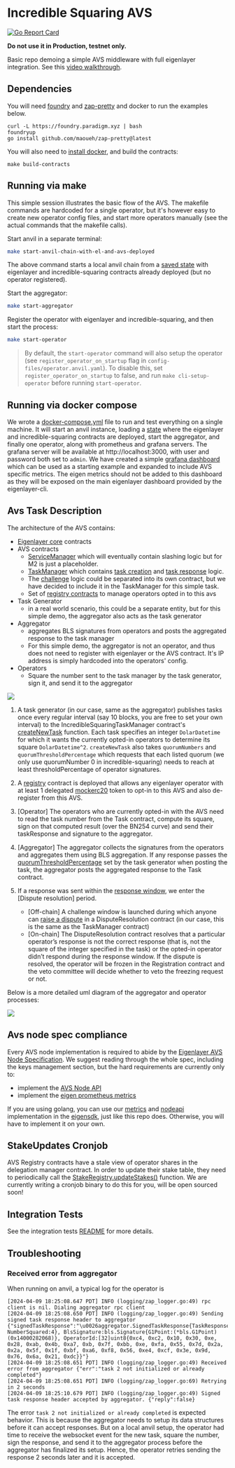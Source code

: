 # Incredible Squaring AVS

[![Go Report Card](https://goreportcard.com/badge/github.com/Sensei-Node/dolar-blue-avs)](https://goreportcard.com/report/github.com/Sensei-Node/dolar-blue-avs)

<b> Do not use it in Production, testnet only. </b>

Basic repo demoing a simple AVS middleware with full eigenlayer integration. See this [video walkthrough](https://www.loom.com/share/50314b3ec0f34e2ba386d45724602d76?sid=9d68d8cb-d2d5-4123-bd06-776de2076de0).

## Dependencies

You will need [foundry](https://book.getfoundry.sh/getting-started/installation) and [zap-pretty](https://github.com/maoueh/zap-pretty) and docker to run the examples below.

```
curl -L https://foundry.paradigm.xyz | bash
foundryup
go install github.com/maoueh/zap-pretty@latest
```

You will also need to [install docker](https://docs.docker.com/get-docker/), and build the contracts:

```
make build-contracts
```

## Running via make

This simple session illustrates the basic flow of the AVS. The makefile commands are hardcoded for a single operator, but it's however easy to create new operator config files, and start more operators manually (see the actual commands that the makefile calls).

Start anvil in a separate terminal:

```bash
make start-anvil-chain-with-el-and-avs-deployed
```

The above command starts a local anvil chain from a [saved state](./tests/anvil/avs-and-eigenlayer-deployed-anvil-state.json) with eigenlayer and incredible-squaring contracts already deployed (but no operator registered).

Start the aggregator:

```bash
make start-aggregator
```

Register the operator with eigenlayer and incredible-squaring, and then start the process:

```bash
make start-operator
```

> By default, the `start-operator` command will also setup the operator (see `register_operator_on_startup` flag in `config-files/operator.anvil.yaml`). To disable this, set `register_operator_on_startup` to false, and run `make cli-setup-operator` before running `start-operator`.

## Running via docker compose

We wrote a [docker-compose.yml](./docker-compose.yml) file to run and test everything on a single machine. It will start an anvil instance, loading a [state](./tests/anvil/avs-and-eigenlayer-deployed-anvil-state.json) where the eigenlayer and incredible-squaring contracts are deployed, start the aggregator, and finally one operator, along with prometheus and grafana servers. The grafana server will be available at http://localhost:3000, with user and password both set to `admin`. We have created a simple [grafana dashboard](./grafana/provisioning/dashboards/AVSs/incredible_squaring.json) which can be used as a starting example and expanded to include AVS specific metrics. The eigen metrics should not be added to this dashboard as they will be exposed on the main eigenlayer dashboard provided by the eigenlayer-cli.

## Avs Task Description

The architecture of the AVS contains:

- [Eigenlayer core](https://github.com/Layr-Labs/eigenlayer-contracts/tree/master) contracts
- AVS contracts
  - [ServiceManager](contracts/src/IncredibleSquaringServiceManager.sol) which will eventually contain slashing logic but for M2 is just a placeholder.
  - [TaskManager](contracts/src/IncredibleSquaringTaskManager.sol) which contains [task creation](contracts/src/IncredibleSquaringTaskManager.sol#L83) and [task response](contracts/src/IncredibleSquaringTaskManager.sol#L102) logic.
  - The [challenge](contracts/src/IncredibleSquaringTaskManager.sol#L176) logic could be separated into its own contract, but we have decided to include it in the TaskManager for this simple task.
  - Set of [registry contracts](https://github.com/Layr-Labs/eigenlayer-middleware) to manage operators opted in to this avs
- Task Generator
  - in a real world scenario, this could be a separate entity, but for this simple demo, the aggregator also acts as the task generator
- Aggregator
  - aggregates BLS signatures from operators and posts the aggregated response to the task manager
  - For this simple demo, the aggregator is not an operator, and thus does not need to register with eigenlayer or the AVS contract. It's IP address is simply hardcoded into the operators' config.
- Operators
  - Square the number sent to the task manager by the task generator, sign it, and send it to the aggregator

![](./diagrams/architecture.png)

1. A task generator (in our case, same as the aggregator) publishes tasks once every regular interval (say 10 blocks, you are free to set your own interval) to the IncredibleSquaringTaskManager contract's [createNewTask](contracts/src/IncredibleSquaringTaskManager.sol#L83) function. Each task specifies an integer `DolarDatetime` for which it wants the currently opted-in operators to determine its square `DolarDatetime^2`. `createNewTask` also takes `quorumNumbers` and `quorumThresholdPercentage` which requests that each listed quorum (we only use quorumNumber 0 in incredible-squaring) needs to reach at least thresholdPercentage of operator signatures.

2. A [registry](https://github.com/Layr-Labs/eigenlayer-middleware/blob/master/src/BLSRegistryCoordinatorWithIndices.sol) contract is deployed that allows any eigenlayer operator with at least 1 delegated [mockerc20](contracts/src/ERC20Mock.sol) token to opt-in to this AVS and also de-register from this AVS.

3. [Operator] The operators who are currently opted-in with the AVS need to read the task number from the Task contract, compute its square, sign on that computed result (over the BN254 curve) and send their taskResponse and signature to the aggregator.

4. [Aggregator] The aggregator collects the signatures from the operators and aggregates them using BLS aggregation. If any response passes the [quorumThresholdPercentage](contracts/src/IIncredibleSquaringTaskManager.sol#L36) set by the task generator when posting the task, the aggregator posts the aggregated response to the Task contract.

5. If a response was sent within the [response window](contracts/src/IncredibleSquaringTaskManager.sol#L119), we enter the [Dispute resolution] period.
   - [Off-chain] A challenge window is launched during which anyone can [raise a dispute](contracts/src/IncredibleSquaringTaskManager.sol#L171) in a DisputeResolution contract (in our case, this is the same as the TaskManager contract)
   - [On-chain] The DisputeResolution contract resolves that a particular operator’s response is not the correct response (that is, not the square of the integer specified in the task) or the opted-in operator didn’t respond during the response window. If the dispute is resolved, the operator will be frozen in the Registration contract and the veto committee will decide whether to veto the freezing request or not.

Below is a more detailed uml diagram of the aggregator and operator processes:

![](./diagrams/uml.png)

## Avs node spec compliance

Every AVS node implementation is required to abide by the [Eigenlayer AVS Node Specification](https://docs.eigenlayer.xyz/category/node-specification). We suggest reading through the whole spec, including the keys management section, but the hard requirements are currently only to:

- implement the [AVS Node API](https://docs.eigenlayer.xyz/category/avs-node-api)
- implement the [eigen prometheus metrics](https://docs.eigenlayer.xyz/category/metrics)

If you are using golang, you can use our [metrics](https://github.com/Layr-Labs/eigensdk-go/tree/master/metrics) and [nodeapi](https://github.com/Layr-Labs/eigensdk-go/tree/master/nodeapi) implementation in the [eigensdk](https://github.com/Layr-Labs/eigensdk-go), just like this repo does. Otherwise, you will have to implement it on your own.

## StakeUpdates Cronjob

AVS Registry contracts have a stale view of operator shares in the delegation manager contract. In order to update their stake table, they need to periodically call the [StakeRegistry.updateStakes()](https://github.com/Layr-Labs/eigenlayer-middleware/blob/f171a0812126bbb0bb6d44f53c622591a643e987/src/StakeRegistry.sol#L76) function. We are currently writing a cronjob binary to do this for you, will be open sourced soon!

## Integration Tests

See the integration tests [README](tests/anvil/README.md) for more details.

## Troubleshooting

### Received error from aggregator

When running on anvil, a typical log for the operator is

```
[2024-04-09 18:25:08.647 PDT] INFO (logging/zap_logger.go:49) rpc client is nil. Dialing aggregator rpc client
[2024-04-09 18:25:08.650 PDT] INFO (logging/zap_logger.go:49) Sending signed task response header to aggregator {"signedTaskResponse":"\u0026aggregator.SignedTaskResponse{TaskResponse:contractIncredibleSquaringTaskManager.IIncredibleSquaringTaskManagerTaskResponse{ReferenceTaskIndex:0x2, NumberSquared:4}, BlsSignature:bls.Signature{G1Point:(*bls.G1Point)(0x14000282068)}, OperatorId:[32]uint8{0xc4, 0xc2, 0x10, 0x30, 0xe, 0x28, 0xab, 0x4b, 0xa7, 0xb, 0x7f, 0xbb, 0xe, 0xfa, 0x55, 0x7d, 0x2a, 0x2a, 0x5f, 0x1f, 0xbf, 0xa6, 0xf8, 0x56, 0xe4, 0xcf, 0x3e, 0x9d, 0x76, 0x6a, 0x21, 0xdc}}"}
[2024-04-09 18:25:08.651 PDT] INFO (logging/zap_logger.go:49) Received error from aggregator {"err":"task 2 not initialized or already completed"}
[2024-04-09 18:25:08.651 PDT] INFO (logging/zap_logger.go:69) Retrying in 2 seconds
[2024-04-09 18:25:10.679 PDT] INFO (logging/zap_logger.go:49) Signed task response header accepted by aggregator. {"reply":false}
```

The error `task 2 not initialized or already completed` is expected behavior. This is because the aggregator needs to setup its data structures before it can accept responses. But on a local anvil setup, the operator had time to receive the websocket event for the new task, square the number, sign the response, and send it to the aggregator process before the aggregator has finalized its setup. Hence, the operator retries sending the response 2 seconds later and it is accepted.
